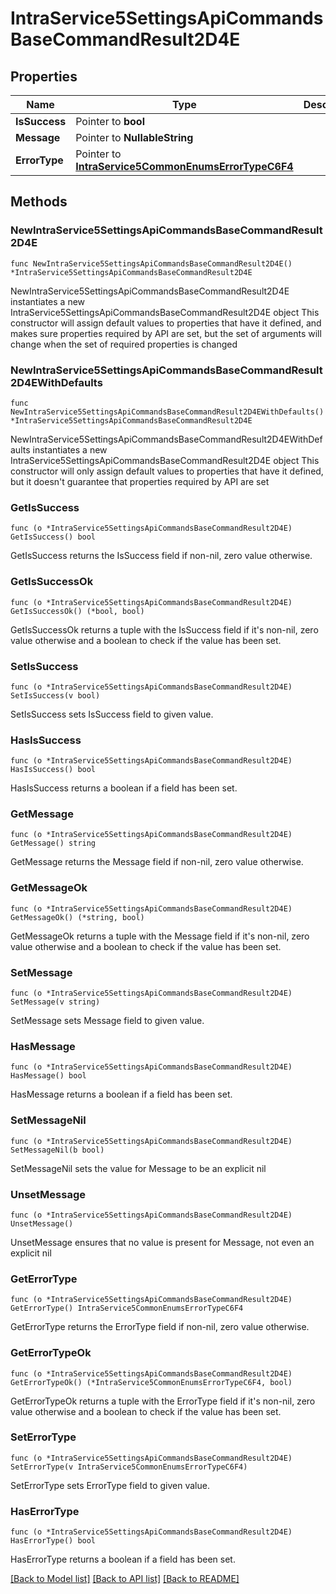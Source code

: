# IntraService5SettingsApiCommandsBaseCommandResult2D4E

## Properties

Name | Type | Description | Notes
------------ | ------------- | ------------- | -------------
**IsSuccess** | Pointer to **bool** |  | [optional] 
**Message** | Pointer to **NullableString** |  | [optional] 
**ErrorType** | Pointer to [**IntraService5CommonEnumsErrorTypeC6F4**](IntraService5CommonEnumsErrorTypeC6F4.md) |  | [optional] 

## Methods

### NewIntraService5SettingsApiCommandsBaseCommandResult2D4E

`func NewIntraService5SettingsApiCommandsBaseCommandResult2D4E() *IntraService5SettingsApiCommandsBaseCommandResult2D4E`

NewIntraService5SettingsApiCommandsBaseCommandResult2D4E instantiates a new IntraService5SettingsApiCommandsBaseCommandResult2D4E object
This constructor will assign default values to properties that have it defined,
and makes sure properties required by API are set, but the set of arguments
will change when the set of required properties is changed

### NewIntraService5SettingsApiCommandsBaseCommandResult2D4EWithDefaults

`func NewIntraService5SettingsApiCommandsBaseCommandResult2D4EWithDefaults() *IntraService5SettingsApiCommandsBaseCommandResult2D4E`

NewIntraService5SettingsApiCommandsBaseCommandResult2D4EWithDefaults instantiates a new IntraService5SettingsApiCommandsBaseCommandResult2D4E object
This constructor will only assign default values to properties that have it defined,
but it doesn't guarantee that properties required by API are set

### GetIsSuccess

`func (o *IntraService5SettingsApiCommandsBaseCommandResult2D4E) GetIsSuccess() bool`

GetIsSuccess returns the IsSuccess field if non-nil, zero value otherwise.

### GetIsSuccessOk

`func (o *IntraService5SettingsApiCommandsBaseCommandResult2D4E) GetIsSuccessOk() (*bool, bool)`

GetIsSuccessOk returns a tuple with the IsSuccess field if it's non-nil, zero value otherwise
and a boolean to check if the value has been set.

### SetIsSuccess

`func (o *IntraService5SettingsApiCommandsBaseCommandResult2D4E) SetIsSuccess(v bool)`

SetIsSuccess sets IsSuccess field to given value.

### HasIsSuccess

`func (o *IntraService5SettingsApiCommandsBaseCommandResult2D4E) HasIsSuccess() bool`

HasIsSuccess returns a boolean if a field has been set.

### GetMessage

`func (o *IntraService5SettingsApiCommandsBaseCommandResult2D4E) GetMessage() string`

GetMessage returns the Message field if non-nil, zero value otherwise.

### GetMessageOk

`func (o *IntraService5SettingsApiCommandsBaseCommandResult2D4E) GetMessageOk() (*string, bool)`

GetMessageOk returns a tuple with the Message field if it's non-nil, zero value otherwise
and a boolean to check if the value has been set.

### SetMessage

`func (o *IntraService5SettingsApiCommandsBaseCommandResult2D4E) SetMessage(v string)`

SetMessage sets Message field to given value.

### HasMessage

`func (o *IntraService5SettingsApiCommandsBaseCommandResult2D4E) HasMessage() bool`

HasMessage returns a boolean if a field has been set.

### SetMessageNil

`func (o *IntraService5SettingsApiCommandsBaseCommandResult2D4E) SetMessageNil(b bool)`

 SetMessageNil sets the value for Message to be an explicit nil

### UnsetMessage
`func (o *IntraService5SettingsApiCommandsBaseCommandResult2D4E) UnsetMessage()`

UnsetMessage ensures that no value is present for Message, not even an explicit nil
### GetErrorType

`func (o *IntraService5SettingsApiCommandsBaseCommandResult2D4E) GetErrorType() IntraService5CommonEnumsErrorTypeC6F4`

GetErrorType returns the ErrorType field if non-nil, zero value otherwise.

### GetErrorTypeOk

`func (o *IntraService5SettingsApiCommandsBaseCommandResult2D4E) GetErrorTypeOk() (*IntraService5CommonEnumsErrorTypeC6F4, bool)`

GetErrorTypeOk returns a tuple with the ErrorType field if it's non-nil, zero value otherwise
and a boolean to check if the value has been set.

### SetErrorType

`func (o *IntraService5SettingsApiCommandsBaseCommandResult2D4E) SetErrorType(v IntraService5CommonEnumsErrorTypeC6F4)`

SetErrorType sets ErrorType field to given value.

### HasErrorType

`func (o *IntraService5SettingsApiCommandsBaseCommandResult2D4E) HasErrorType() bool`

HasErrorType returns a boolean if a field has been set.


[[Back to Model list]](../README.md#documentation-for-models) [[Back to API list]](../README.md#documentation-for-api-endpoints) [[Back to README]](../README.md)



